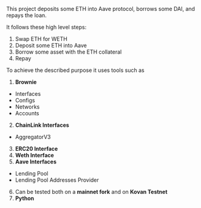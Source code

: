 This project deposits some ETH into Aave protocol, borrows some DAI, and repays the loan. 

It follows these high level steps:

1. Swap ETH for WETH
2. Deposit some ETH into Aave
3. Borrow some asset with the ETH collateral
4. Repay

To achieve the described purpose it uses tools such as

1. **Brownie**
  - Interfaces
  - Configs
  - Networks
  - Accounts 
2. **ChainLink Interfaces**
  - AggregatorV3
3. **ERC20 Interface**
4. **Weth Interface**
5. **Aave Interfaces**
  - Lending Pool
  - Lending Pool Addresses Provider
6. Can be tested both on a **mainnet fork** and on **Kovan Testnet**
7. **Python**
